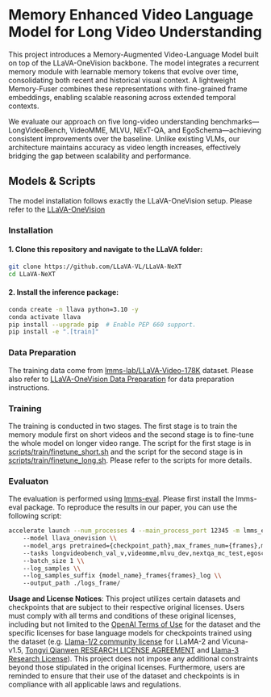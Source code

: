 <p align="center" width="100%">
</p>

# Memory Enhanced Video Language Model for Long Video Understanding


This project introduces a Memory-Augmented Video-Language Model built on top of the LLaVA-OneVision backbone. The model integrates a recurrent memory module with learnable memory tokens that evolve over time, consolidating both recent and historical visual context. A lightweight Memory-Fuser combines these representations with fine-grained frame embeddings, enabling scalable reasoning across extended temporal contexts.

We evaluate our approach on five long-video understanding benchmarks—LongVideoBench, VideoMME, MLVU, NExT-QA, and EgoSchema—achieving consistent improvements over the baseline. Unlike existing VLMs, our architecture maintains accuracy as video length increases, effectively bridging the gap between scalability and performance.


## Models & Scripts
The model installation follows exactly the LLaVA-OneVision setup. Please refer to the [LLaVA-OneVision](https://github.com/LLaVA-VL/LLaVA-NeXT)
### Installation

#### 1. **Clone this repository and navigate to the LLaVA folder:**
```bash
git clone https://github.com/LLaVA-VL/LLaVA-NeXT
cd LLaVA-NeXT
```

#### 2. **Install the inference package:**
```bash
conda create -n llava python=3.10 -y
conda activate llava
pip install --upgrade pip  # Enable PEP 660 support.
pip install -e ".[train]"
```

### Data Preparation
The training data come from [lmms-lab/LLaVA-Video-178K](https://huggingface.co/datasets/lmms-lab/LLaVA-Video-178K) dataset. Please also refer to [LLaVA-OneVision Data Preparation](https://github.com/LLaVA-VL/LLaVA-NeXT/blob/main/scripts/train/README.md) for data preparation instructions.

### Training
The training is conducted in two stages. The first stage is to train the memory module first on short videos and the second stage is to fine-tune the whole model on longer video range. The script for the first stage is in [scripts/train/finetune_short.sh]() and the script for the second stage is in [scripts/train/finetune_long.sh](). Please refer to the scripts for more details.

### Evaluaton
The evaluation is performed using [lmms-eval](https://github.com/EvolvingLMMs-Lab/lmms-eval). Please first install the lmms-eval package. To reproduce the results in our paper, you can use the following script:
```bash
accelerate launch --num_processes 4 --main_process_port 12345 -m lmms_eval \\
    --model llava_onevision \\
    --model_args pretrained={checkpoint_path},max_frames_num={frames},model_name={model_name},attn_implementation="flash_attention_2" \\
    --tasks longvideobench_val_v,videomme,mlvu_dev,nextqa_mc_test,egoschema \\
    --batch_size 1 \\
    --log_samples \\
    --log_samples_suffix {model_name}_frames{frames}_log \\
    --output_path ./logs_frame/
```

**Usage and License Notices**: This project utilizes certain datasets and checkpoints that are subject to their respective original licenses. Users must comply with all terms and conditions of these original licenses, including but not limited to the [OpenAI Terms of Use](https://openai.com/policies/terms-of-use) for the dataset and the specific licenses for base language models for checkpoints trained using the dataset (e.g. [Llama-1/2 community license](https://ai.meta.com/llama/license/) for LLaMA-2 and Vicuna-v1.5, [Tongyi Qianwen RESEARCH LICENSE AGREEMENT](https://huggingface.co/Qwen/Qwen1.5-0.5B-Chat/blob/main/LICENSE) and [Llama-3 Research License](https://llama.meta.com/llama3/license/)). This project does not impose any additional constraints beyond those stipulated in the original licenses. Furthermore, users are reminded to ensure that their use of the dataset and checkpoints is in compliance with all applicable laws and regulations.

